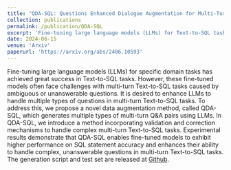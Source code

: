 ```yaml
---
title: "QDA-SQL: Questions Enhanced Dialogue Augmentation for Multi-Turn Text-to-SQL"
collection: publications
permalink: /publication/QDA-SQL
excerpt: 'Fine-tuning large language models (LLMs) for Text-to-SQL tasks is effective, but they often struggle with multi-turn queries due to ambiguity. To address this, we introduce QDA-SQL, a data augmentation method that generates diverse multi-turn Q&A pairs using LLMs. QDA-SQL includes validation and correction mechanisms to handle complex queries. Experimental results show that QDA-SQL improves SQL statement accuracy and enhances the models' ability to manage challenging, unanswerable questions. The generation script and test set are released at [Github](https://github.com/mcxiaoxiao/QDA-SQL).'
date: 2024-06-15
venue: 'Arxiv'
paperurl: 'https://arxiv.org/abs/2406.10593'
---
```


Fine-tuning large language models (LLMs) for specific domain tasks has achieved great success in Text-to-SQL tasks. However, these fine-tuned models often face challenges with multi-turn Text-to-SQL tasks caused by ambiguous or unanswerable questions. It is desired to enhance LLMs to handle multiple types of questions in multi-turn Text-to-SQL tasks. To address this, we propose a novel data augmentation method, called QDA-SQL, which generates multiple types of multi-turn Q&A pairs using LLMs. In QDA-SQL, we introduce a method incorporating validation and correction mechanisms to handle complex multi-turn Text-to-SQL tasks. Experimental results demonstrate that QDA-SQL enables fine-tuned models to exhibit higher performance on SQL statement accuracy and enhances their ability to handle complex, unanswerable questions in multi-turn Text-to-SQL tasks. The generation script and test set are released at [Github](https://github.com/mcxiaoxiao/QDA-SQL).
